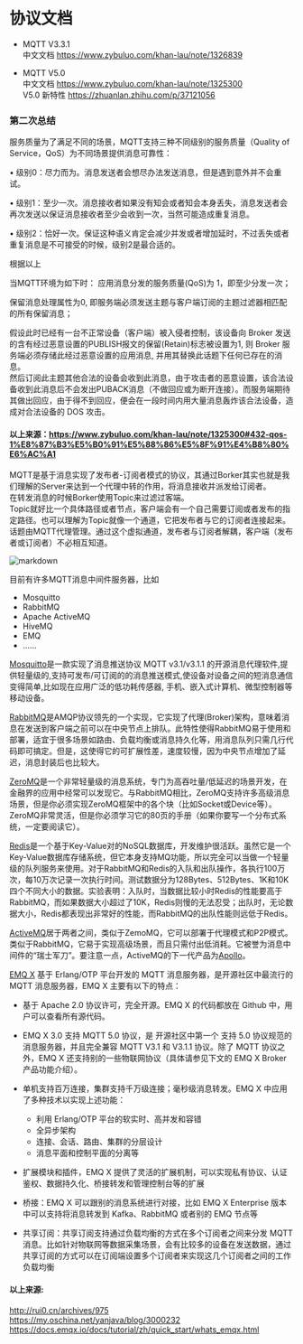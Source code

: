# 协议文档

- MQTT V3.3.1  
  中文文档 https://www.zybuluo.com/khan-lau/note/1326839  
  
- MQTT V5.0  
  中文文档 https://www.zybuluo.com/khan-lau/note/1325300  
  V5.0 新特性 https://zhuanlan.zhihu.com/p/37121056  


 ### 第二次总结


服务质量为了满足不同的场景，MQTT支持三种不同级别的服务质量（Quality of Service，QoS）为不同场景提供消息可靠性：  
  
•	级别0：尽力而为。消息发送者会想尽办法发送消息，但是遇到意外并不会重试。  
  
•	级别1：至少一次。消息接收者如果没有知会或者知会本身丢失，消息发送者会再次发送以保证消息接收者至少会收到一次，当然可能造成重复消息。
  
•	级别2：恰好一次。保证这种语义肯定会减少并发或者增加延时，不过丢失或者重复消息是不可接受的时候，级别2是最合适的。  

根据以上  
  
当MQTT环境为如下时：  应用消息分发的服务质量(QoS)为 1，即至少分发一次；  
  
保留消息处理属性为0, 即服务端必须发送主题与客户端订阅的主题过滤器相匹配的所有保留消息；   
  
假设此时已经有一台不正常设备（客户端）被入侵者控制，该设备向 Broker 发送的含有经过恶意设置的PUBLISH报文的保留(Retain)标志被设置为1, 则 Broker 服务端必须存储此经过恶意设置的应用消息, 并用其替换此话题下任何已存在的消息。  
然后订阅此主题其他合法的设备会收到此消息，由于攻击者的恶意设置，该合法设备收到此消息后不会发出PUBACK消息（不做回应或为断开连接）。而服务端期待其做出回应，由于得不到回应，便会在一段时间内用大量消息轰炸该合法设备，造成对合法设备的 DOS 攻击。

#### 以上来源：https://www.zybuluo.com/khan-lau/note/1325300#432-qos-1%E8%87%B3%E5%B0%91%E5%88%86%E5%8F%91%E4%B8%80%E6%AC%A1  

MQTT是基于消息实现了发布者-订阅者模式的协议，其通过Borker其实也就是我们理解的Server来达到一个代理中转的作用，将消息接收并派发给订阅者。  
在转发消息的时候Borker使用Topic来过滤过客端。  
Topic就好比一个具体路径或者节点，客户端会有一个自己需要订阅或者发布的指定路径。也可以理解为Topic就像一个通道，它把发布者与它的订阅者连接起来。话题由MQTT代理管理。通过这个虚拟通道，发布者与订阅者解耦，客户端（发布者或订阅者）不必相互知道。

![markdown](http://rui0.cn/wp-content/uploads/2018/07/pubsub.png "markdow")

目前有许多MQTT消息中间件服务器，比如  
 - Mosquitto  
 - RabbitMQ  
 - Apache ActiveMQ  
 - HiveMQ  
 - EMQ  
 - ……  
 
[Mosquitto](http://mosquitto.org/download/)是一款实现了消息推送协议 MQTT v3.1/v3.1.1 的开源消息代理软件,提供轻量级的,支持可发布/可订阅的的消息推送模式,使设备对设备之间的短消息通信变得简单,比如现在应用广泛的低功耗传感器, 手机、嵌入式计算机、微型控制器等移动设备。  
  
[RabbitMQ](http://www.rabbitmq.com/)是AMQP协议领先的一个实现，它实现了代理(Broker)架构，意味着消息在发送到客户端之前可以在中央节点上排队。此特性使得RabbitMQ易于使用和部署，适宜于很多场景如路由、负载均衡或消息持久化等，用消息队列只需几行代码即可搞定。但是，这使得它的可扩展性差，速度较慢，因为中央节点增加了延迟，消息封装后也比较大。  
  
[ZeroMQ](http://zeromq.org/)是一个非常轻量级的消息系统，专门为高吞吐量/低延迟的场景开发，在金融界的应用中经常可以发现它。与RabbitMQ相比，ZeroMQ支持许多高级消息场景，但是你必须实现ZeroMQ框架中的各个块（比如Socket或Device等）。ZeroMQ非常灵活，但是你必须学习它的80页的手册（如果你要写一个分布式系统，一定要阅读它）。  
  
[Redis](https://redis.io/)是一个基于Key-Value对的NoSQL数据库，开发维护很活跃。虽然它是一个Key-Value数据库存储系统，但它本身支持MQ功能，所以完全可以当做一个轻量级的队列服务来使用。对于RabbitMQ和Redis的入队和出队操作，各执行100万次，每10万次记录一次执行时间。测试数据分为128Bytes、512Bytes、1K和10K四个不同大小的数据。实验表明：入队时，当数据比较小时Redis的性能要高于RabbitMQ，而如果数据大小超过了10K，Redis则慢的无法忍受；出队时，无论数据大小，Redis都表现出非常好的性能，而RabbitMQ的出队性能则远低于Redis。  
  
[ActiveMQ](http://activemq.apache.org/)居于两者之间，类似于ZemoMQ，它可以部署于代理模式和P2P模式。类似于RabbitMQ，它易于实现高级场景，而且只需付出低消耗。它被誉为消息中间件的“瑞士军刀”。要注意一点，ActiveMQ的下一代产品为[Apollo](http://activemq.apache.org/apollo/)。  
  
[EMQ X](https://www.emqx.io/cn/) 基于 Erlang/OTP 平台开发的 MQTT 消息服务器，是开源社区中最流行的 MQTT 消息服务器，EMQ X 主要有以下的特点：  
 - 基于 Apache 2.0 协议许可，完全开源。EMQ X 的代码都放在 Github 中，用户可以查看所有源代码。  

 - EMQ X 3.0 支持 MQTT 5.0 协议，是 开源社区中第一个 支持 5.0 协议规范的消息服务器，并且完全兼容 MQTT V3.1 和 V3.1.1 协议。除了 MQTT 协议之外，EMQ X 还支持别的一些物联网协议（具体请参见下文的 EMQ X Broker 产品功能介绍）。  

 - 单机支持百万连接，集群支持千万级连接；毫秒级消息转发。EMQ X 中应用了多种技术以实现上述功能：  
    - 利用 Erlang/OTP 平台的软实时、高并发和容错  
    -  全异步架构  
    - 连接、会话、路由、集群的分层设计  
    - 消息平面和控制平面的分离等  
 - 扩展模块和插件，EMQ X 提供了灵活的扩展机制，可以实现私有协议、认证鉴权、数据持久化、桥接转发和管理控制台等的扩展  

 - 桥接：EMQ X 可以跟别的消息系统进行对接，比如 EMQ X Enterprise 版本中可以支持将消息转发到 Kafka、RabbitMQ 或者别的 EMQ 节点等  

 - 共享订阅：共享订阅支持通过负载均衡的方式在多个订阅者之间来分发 MQTT 消息。比如针对物联网等数据采集场景，会有比较多的设备在发送数据，通过共享订阅的方式可以在订阅端设置多个订阅者来实现这几个订阅者之间的工作负载均衡  

#### 以上来源:  
http://rui0.cn/archives/975  
https://my.oschina.net/yanjava/blog/3000232  
https://docs.emqx.io/docs/tutorial/zh/quick_start/whats_emqx.html  


